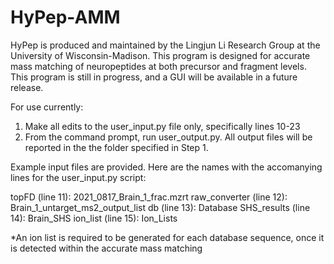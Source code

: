 # HyPep-AMM

HyPep is produced and maintained by the Lingjun Li Research Group at the University of Wisconsin-Madison. This program is designed for accurate mass matching of neuropeptides at both precursor and fragment levels. This program is still in progress, and a GUI will be available in a future release.

For use currently:
1. Make all edits to the user_input.py file only, specifically lines 10-23
2. From the command prompt, run user_output.py. All output files will be reported in the the folder specified in Step 1.

Example input files are provided. Here are the names with the accomanying lines for the user_input.py script:

topFD (line 11): 2021_0817_Brain_1_frac.mzrt
raw_converter (line 12): Brain_1_untarget_ms2_output_list
db (line 13): Database
SHS_results (line 14): Brain_SHS
ion_list (line 15): Ion_Lists

*An ion list is required to be generated for each database sequence, once it is detected within the accurate mass matching

